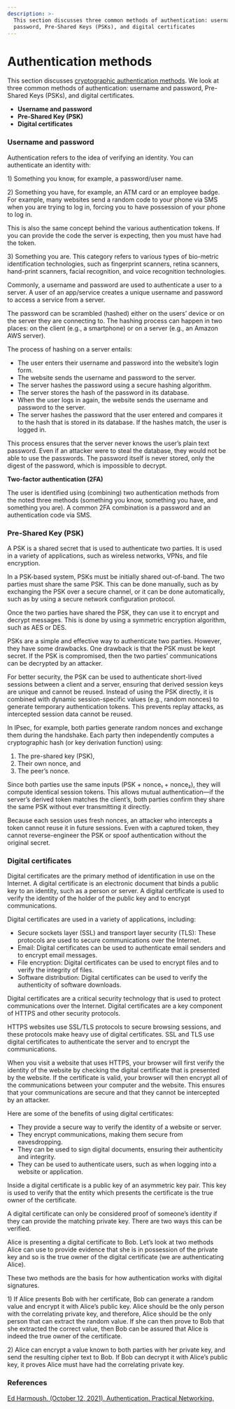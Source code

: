 ```yaml
---
description: >-
  This section discusses three common methods of authentication: username and
  password, Pre-Shared Keys (PSKs), and digital certificates
---
```


# Authentication methods

This section discusses [cryptographic authentication methods](https://www.bu.edu/tech/about/security-resources/bestpractice/auth/). We look at three common methods of authentication: username and password, Pre-Shared Keys (PSKs), and digital certificates.

* **Username and password**
* **Pre-Shared Key (PSK)**
* **Digital certificates**

### Username and password

Authentication refers to the idea of verifying an identity. You can authenticate an identity with:

1\) Something you know, for example, a password/user name.

2\) Something you have, for example, an ATM card or an employee badge. For example, many websites send a random code to your phone via SMS when you are trying to log in, forcing you to have possession of your phone to log in.

This is also the same concept behind the various authentication tokens. If you can provide the code the server is expecting, then you must have had the token.

3\) Something you are. This category refers to various types of bio-metric identification technologies, such as fingerprint scanners, retina scanners, hand-print scanners, facial recognition, and voice recognition technologies.

Commonly, a username and password are used to authenticate a user to a server. A user of an app/service creates a unique username and password to access a service from a server.

The password can be scrambled (hashed) either on the users’ device or on the server they are connecting to. The hashing process can happen in two places: on the client (e.g., a smartphone) or on a server (e.g., an Amazon AWS server).

The process of hashing on a server entails:

* The user enters their username and password into the website’s login form.
* The website sends the username and password to the server.
* The server hashes the password using a secure hashing algorithm.
* The server stores the hash of the password in its database.
* When the user logs in again, the website sends the username and password to the server.
* The server hashes the password that the user entered and compares it to the hash that is stored in its database. If the hashes match, the user is logged in.

This process ensures that the server never knows the user’s plain text password. Even if an attacker were to steal the database, they would not be able to use the passwords. The password itself is never stored, only the digest of the password, which is impossible to decrypt.

**Two-factor authentication (2FA)**

The user is identified using (combining) two authentication methods from the noted three methods (something you know, something you have, and something you are). A common 2FA combination is a password and an authentication code via SMS.

### Pre-Shared Key (PSK)

A PSK is a shared secret that is used to authenticate two parties. It is used in a variety of applications, such as wireless networks, VPNs, and file encryption.

In a PSK-based system, PSKs must be initially shared out-of-band. The two parties must share the same PSK. This can be done manually, such as by exchanging the PSK over a secure channel, or it can be done automatically, such as by using a secure network configuration protocol.

Once the two parties have shared the PSK, they can use it to encrypt and decrypt messages. This is done by using a symmetric encryption algorithm, such as AES or DES.

PSKs are a simple and effective way to authenticate two parties. However, they have some drawbacks. One drawback is that the PSK must be kept secret. If the PSK is compromised, then the two parties’ communications can be decrypted by an attacker.

For better security, the PSK can be used to authenticate short-lived sessions between a client and a server, ensuring that derived session keys are unique and cannot be reused. Instead of using the PSK directly, it is combined with dynamic session-specific values (e.g., random nonces) to generate temporary authentication tokens. This prevents replay attacks, as intercepted session data cannot be reused.

In IPsec, for example, both parties generate random nonces and exchange them during the handshake. Each party then independently computes a cryptographic hash (or key derivation function) using:

1. The pre-shared key (PSK),
2. Their own nonce, and
3. The peer’s nonce.

Since both parties use the same inputs (PSK + nonce₁ + nonce₂), they will compute identical session tokens. This allows mutual authentication—if the server’s derived token matches the client’s, both parties confirm they share the same PSK without ever transmitting it directly.

Because each session uses fresh nonces, an attacker who intercepts a token cannot reuse it in future sessions. Even with a captured token, they cannot reverse-engineer the PSK or spoof authentication without the original secret.

### Digital certificates

Digital certificates are the primary method of identification in use on the Internet. A digital certificate is an electronic document that binds a public key to an identity, such as a person or server. A digital certificate is used to verify the identity of the holder of the public key and to encrypt communications.

Digital certificates are used in a variety of applications, including:

* Secure sockets layer (SSL) and transport layer security (TLS): These protocols are used to secure communications over the Internet.
* Email: Digital certificates can be used to authenticate email senders and to encrypt email messages.
* File encryption: Digital certificates can be used to encrypt files and to verify the integrity of files.
* Software distribution: Digital certificates can be used to verify the authenticity of software downloads.

Digital certificates are a critical security technology that is used to protect communications over the Internet. Digital certificates are a key component of HTTPS and other security protocols.

HTTPS websites use SSL/TLS protocols to secure browsing sessions, and these protocols make heavy use of digital certificates. SSL and TLS use digital certificates to authenticate the server and to encrypt the communications.

When you visit a website that uses HTTPS, your browser will first verify the identity of the website by checking the digital certificate that is presented by the website. If the certificate is valid, your browser will then encrypt all of the communications between your computer and the website. This ensures that your communications are secure and that they cannot be intercepted by an attacker.

Here are some of the benefits of using digital certificates:

* They provide a secure way to verify the identity of a website or server.
* They encrypt communications, making them secure from eavesdropping.
* They can be used to sign digital documents, ensuring their authenticity and integrity.
* They can be used to authenticate users, such as when logging into a website or application.

Inside a digital certificate is a public key of an asymmetric key pair. This key is used to verify that the entity which presents the certificate is the true owner of the certificate.

A digital certificate can only be considered proof of someone’s identity if they can provide the matching private key. There are two ways this can be verified.

Alice is presenting a digital certificate to Bob. Let’s look at two methods Alice can use to provide evidence that she is in possession of the private key and so is the true owner of the digital certificate (we are authenticating Alice).

These two methods are the basis for how authentication works with digital signatures.

1\) If Alice presents Bob with her certificate, Bob can generate a random value and encrypt it with Alice’s public key. Alice should be the only person with the correlating private key, and therefore, Alice should be the only person that can extract the random value. If she can then prove to Bob that she extracted the correct value, then Bob can be assured that Alice is indeed the true owner of the certificate.

2\) Alice can encrypt a value known to both parties with her private key, and send the resulting cipher text to Bob. If Bob can decrypt it with Alice’s public key, it proves Alice must have had the correlating private key.

### References

[Ed Harmoush. (October 12, 2021). Authentication. Practical Networking.](https://www.practicalnetworking.net/series/cryptography/authentication/)
